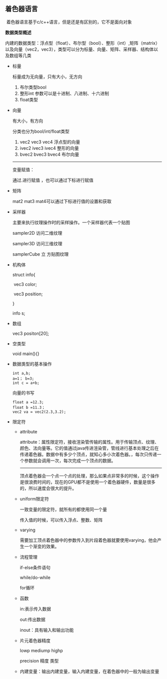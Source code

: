 ## 着色器语言

​	着色器语言基于c/c++语言，但是还是有区别的，它不是面向对象

**数据类型概述**

​	内建的数据类型：浮点型（float）、布尔型（bool）、整形（int）,矩阵（matrix）以及向量（vec2，vec3），类型可以分为标量、向量、矩阵、采样器、结构体以及数组等几类

- 标量

  标量成为无向量，只有大小，无方向

  1. 布尔类型bool
  2. 整形int      参数可以是十进制、八进制、十六进制
  3. float类型       

- 向量

  有大小，有方向

  分类也分为bool/int/float类型

  1. vec2 vec3 vec4   浮点型的向量
  2. ivec2 ivec3 ivec4  整形的向量
  3. bvec2  bvec3 bvec4  布尔向量

  -------

  变量赋值：

  通过.进行赋值  ，也可以通过下标进行赋值

- 矩阵

  mat2 mat3 mat4可以通过下标进行值的设置和获取

- 采样器

  主要来执行纹理操作时的采样操作。一个采样器代表一个贴图

  sampler2D  访问二维纹理 

  sampler3D  访问三维纹理 

  samplerCube  立 方贴图纹理 

- 机构体

  struct info{

  ​	vec3 color;

  ​	vec3 position;

  }

  info s;

- 数组

  vec3 positon[20];

- 空类型

  void main(){}

- 数据类型的基本操作

  ```
  int a,b;
  a=1； b=3;
  int c = a+b;
  ```

  向量的书写

  ```
  float a =12.3;
  float b =11.3；
  vec2 va = vec2(2.3,3.2);
  
  ```

- 限定符

  - attribute

    attribute：属性限定符，接收渲染管传输的属性。用于传输顶点、纹理、颜色、法向量等。它的值通过java传进渲染管，管线进行基本处理之后在传递着色器。数据中有多少个顶点，就知心多小次着色器。，每次只传递一个参数就会调用一次，每次完成一个顶点的数据。

    ----

    顶点着色器会一个点一个点的处理，那么如果点非常多的时候，这个操作是很浪费时间的，现在的GPU都不是使用一个着色器硬件，数量是很多的，所以速度会很大的提升。

  - uniform限定符

    一致变量的限定符，就所有的都使用同一个量

    传入值的时候，可以传入浮点、整数、矩阵

  - varying

    需要加工顶点着色器中的参数传入到片段着色器就要使用varying，他会产生一个渐变的效果。

  - 流程管理

    if-else条件语句

    while/do-while

    for循环

  - 函数

    in:表示传入数据

    out:传出数据

    inout：具有输入和输出功能

  - 片元着色器精度

    lowp  mediump  highp

    precision 精度  类型

  - 内建变量：输出内建变量，输入内建变量，在着色器中的一般为输出变量

  